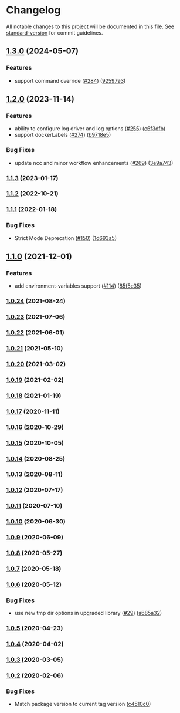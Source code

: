 # Changelog

All notable changes to this project will be documented in this file. See [standard-version](https://github.com/conventional-changelog/standard-version) for commit guidelines.

## [1.3.0](https://github.com/aws-actions/amazon-ecs-render-task-definition/compare/v1.2.0...v1.3.0) (2024-05-07)


### Features

* support command override ([#284](https://github.com/aws-actions/amazon-ecs-render-task-definition/issues/284)) ([9259793](https://github.com/aws-actions/amazon-ecs-render-task-definition/commit/925979370e7456028a520e0dad54854d027a3808))

## [1.2.0](https://github.com/aws-actions/amazon-ecs-render-task-definition/compare/v1.1.3...v1.2.0) (2023-11-14)


### Features

* ability to configure log driver and log options ([#255](https://github.com/aws-actions/amazon-ecs-render-task-definition/issues/255)) ([c6f3dfb](https://github.com/aws-actions/amazon-ecs-render-task-definition/commit/c6f3dfbdd9990283e47c9e0cf46393ea13f1541b))
* support dockerLabels ([#274](https://github.com/aws-actions/amazon-ecs-render-task-definition/issues/274)) ([b9718e5](https://github.com/aws-actions/amazon-ecs-render-task-definition/commit/b9718e5f28bbcaeae2944140d52452f71601a622))


### Bug Fixes

* update ncc and minor workflow enhancements ([#269](https://github.com/aws-actions/amazon-ecs-render-task-definition/issues/269)) ([3e9a743](https://github.com/aws-actions/amazon-ecs-render-task-definition/commit/3e9a74317f3b8a55dc9b95b57a1cac50099ed343))

### [1.1.3](https://github.com/aws-actions/amazon-ecs-render-task-definition/compare/v1.1.2...v1.1.3) (2023-01-17)

### [1.1.2](https://github.com/aws-actions/amazon-ecs-render-task-definition/compare/v1.1.1...v1.1.2) (2022-10-21)

### [1.1.1](https://github.com/aws-actions/amazon-ecs-render-task-definition/compare/v1.1.0...v1.1.1) (2022-01-18)


### Bug Fixes

* Strict Mode Deprecation ([#150](https://github.com/aws-actions/amazon-ecs-render-task-definition/issues/150)) ([1d693a5](https://github.com/aws-actions/amazon-ecs-render-task-definition/commit/1d693a567ca030686d891af532ada9b4d908f863))

## [1.1.0](https://github.com/aws-actions/amazon-ecs-render-task-definition/compare/v1.0.24...v1.1.0) (2021-12-01)


### Features

* add environment-variables support ([#114](https://github.com/aws-actions/amazon-ecs-render-task-definition/issues/114)) ([85f5e35](https://github.com/aws-actions/amazon-ecs-render-task-definition/commit/85f5e350c104582a36945a4b66abdd29b42123bf))

### [1.0.24](https://github.com/aws-actions/amazon-ecs-render-task-definition/compare/v1.0.23...v1.0.24) (2021-08-24)

### [1.0.23](https://github.com/aws-actions/amazon-ecs-render-task-definition/compare/v1.0.22...v1.0.23) (2021-07-06)

### [1.0.22](https://github.com/aws-actions/amazon-ecs-render-task-definition/compare/v1.0.21...v1.0.22) (2021-06-01)

### [1.0.21](https://github.com/aws-actions/amazon-ecs-render-task-definition/compare/v1.0.20...v1.0.21) (2021-05-10)

### [1.0.20](https://github.com/aws-actions/amazon-ecs-render-task-definition/compare/v1.0.19...v1.0.20) (2021-03-02)

### [1.0.19](https://github.com/aws-actions/amazon-ecs-render-task-definition/compare/v1.0.18...v1.0.19) (2021-02-02)

### [1.0.18](https://github.com/aws-actions/amazon-ecs-render-task-definition/compare/v1.0.17...v1.0.18) (2021-01-19)

### [1.0.17](https://github.com/aws-actions/amazon-ecs-render-task-definition/compare/v1.0.16...v1.0.17) (2020-11-11)

### [1.0.16](https://github.com/aws-actions/amazon-ecs-render-task-definition/compare/v1.0.15...v1.0.16) (2020-10-29)

### [1.0.15](https://github.com/aws-actions/amazon-ecs-render-task-definition/compare/v1.0.14...v1.0.15) (2020-10-05)

### [1.0.14](https://github.com/aws-actions/amazon-ecs-render-task-definition/compare/v1.0.13...v1.0.14) (2020-08-25)

### [1.0.13](https://github.com/aws-actions/amazon-ecs-render-task-definition/compare/v1.0.12...v1.0.13) (2020-08-11)

### [1.0.12](https://github.com/aws-actions/amazon-ecs-render-task-definition/compare/v1.0.11...v1.0.12) (2020-07-17)

### [1.0.11](https://github.com/aws-actions/amazon-ecs-render-task-definition/compare/v1.0.10...v1.0.11) (2020-07-10)

### [1.0.10](https://github.com/aws-actions/amazon-ecs-render-task-definition/compare/v1.0.9...v1.0.10) (2020-06-30)

### [1.0.9](https://github.com/aws-actions/amazon-ecs-render-task-definition/compare/v1.0.8...v1.0.9) (2020-06-09)

### [1.0.8](https://github.com/aws-actions/amazon-ecs-render-task-definition/compare/v1.0.7...v1.0.8) (2020-05-27)

### [1.0.7](https://github.com/aws-actions/amazon-ecs-render-task-definition/compare/v1.0.6...v1.0.7) (2020-05-18)

### [1.0.6](https://github.com/aws-actions/amazon-ecs-render-task-definition/compare/v1.0.5...v1.0.6) (2020-05-12)


### Bug Fixes

* use new tmp dir options in upgraded library ([#29](https://github.com/aws-actions/amazon-ecs-render-task-definition/issues/29)) ([a685a32](https://github.com/aws-actions/amazon-ecs-render-task-definition/commit/a685a3206bbf6d13f6ac57bf1775615c641e4718))

### [1.0.5](https://github.com/aws-actions/amazon-ecs-render-task-definition/compare/v1.0.4...v1.0.5) (2020-04-23)

### [1.0.4](https://github.com/aws-actions/amazon-ecs-render-task-definition/compare/v1.0.3...v1.0.4) (2020-04-02)

### [1.0.3](https://github.com/aws-actions/amazon-ecs-render-task-definition/compare/v1.0.2...v1.0.3) (2020-03-05)

### [1.0.2](https://github.com/aws-actions/amazon-ecs-render-task-definition/compare/v1.0.1...v1.0.2) (2020-02-06)


### Bug Fixes

* Match package version to current tag version ([c4510c0](https://github.com/aws-actions/amazon-ecs-render-task-definition/commit/c4510c088f9972e8dede305ea53b44f444666225))
